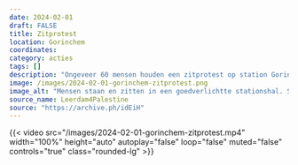```yaml
---
date: 2024-02-01
draft: FALSE
title: Zitprotest
location: Gorinchem
coordinates: 
category: acties
tags: []
description: "Ongeveer 60 mensen houden een zitprotest op station Gorinchem met Palestijnse vlaggen, muziek, toespraken en kaarsjes in die het woord 'Gaza' spellen."
image: /images/2024-02-01-gorinchem-zitprotest.png
image_alt: "Mensen staan en zitten in een goedverlichtte stationshal. Sommigen hebben Palestijnse vlaggen om en dragen keffiyeh. Een persoon bespeelt een trommel. "
source_name: Leerdam4Palestine
source: "https://archive.ph/idEiH"
---
```

{{< video src="/images/2024-02-01-gorinchem-zitprotest.mp4" width="100%" height="auto" autoplay="false" loop="false" muted="false" controls="true" class="rounded-lg" >}}